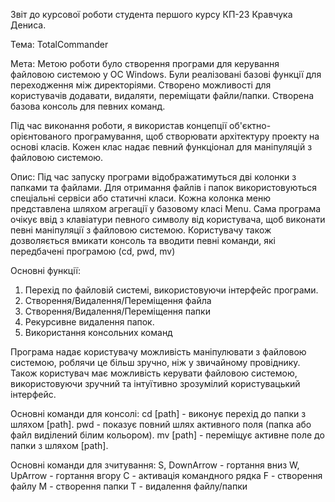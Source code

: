 Звіт до курсової роботи студента першого курсу КП-23 Кравчука Дениса.

Тема: TotalCommander

Мета: Метою роботи було створення програми для керування файловою системою у ОС Windows.
Були реалізовані базові функції для переходження між директоріями. Створено можливості для
користувачів додавати, видаляти, переміщати файли/папки. Створена базова консоль для
певних команд. 

Під час виконання роботи, я використав концепції об'єктно-орієнтованого програмування, щоб
створювати архітектуру проекту на основі класів. Кожен клас надає певний функціонал для 
маніпуляцій з файловою системою.

Опис: 
Під час запуску програми відображатимуться дві колонки з папками та файлами.
Для отримання файлів і папок використовуються спеціальні сервіси або статичні класи.
Кожна колонка меню представлена шляхом агрегації у базовому класі Menu. Сама програма
очікує ввід з клавіатури певного символу від користувача, щоб виконати певні маніпуляції
з файловою системою. Користувачу також дозволяється вмикати консоль та вводити певні команди, 
які передбачені програмою (cd, pwd, mv)


Основні функції: 
1. Перехід по файловій системі, використовуючи інтерфейс програми.
2. Створення/Видалення/Переміщення файла
3. Створення/Видалення/Переміщення папки
4. Рекурсивне видалення папок.
5. Використання консольних команд



Програма надає користувачу можливість маніпулювати з файловою системою, роблячи це
більш зручно, ніж у звичайному провіднику. Також користувач має можливість керувати
файловою системою, використовуючи зручний та інтуїтивно зрозумілий користувацький інтерфейс.


Основні команди для консолі:
cd [path] - виконує перехід до папки з шляхом [path].
pwd - показує повний шлях активного поля (папка або файл виділений білим кольором).
mv [path] - переміщує активне поле до папки з шляхом [path].

Основні команди для зчитування:
S, DownArrow - гортання вниз
W, UpArrow - гортання вгору
C - активація командного рядка
F - створення файлу
M - створення папки
T - видалення файлу/папки
 